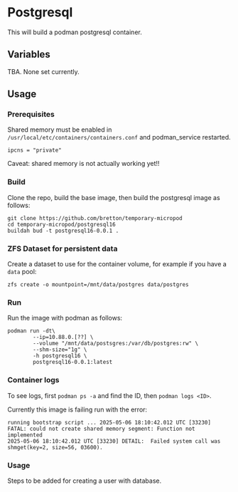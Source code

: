 # Postgresql

This will build a podman postgresql container.

## Variables

TBA. None set currently.

## Usage

### Prerequisites

Shared memory must be enabled in `/usr/local/etc/containers/containers.conf` and podman_service restarted.

```
ipcns = "private"
```

Caveat: shared memory is not actually working yet!!

### Build

Clone the repo, build the base image, then build the postgresql image as follows:

```
git clone https://github.com/bretton/temporary-micropod
cd temporary-micropod/postgresql16
buildah bud -t postgresql16-0.0.1 .
```

### ZFS Dataset for persistent data

Create a dataset to use for the container volume, for example if you have a `data` pool:

```
zfs create -o mountpoint=/mnt/data/postgres data/postgres
```

### Run

Run the image with podman as follows:

```
podman run -dt\
        --ip=10.88.0.[??] \
        --volume "/mnt/data/postsgres:/var/db/postgres:rw" \
        --shm-size="1g" \
        -h postgresql16 \
        postgresql16-0.0.1:latest
```

### Container logs

To see logs, first `podman ps -a` and find the ID, then `podman logs <ID>`.

Currently this image is failing run with the error:

```
running bootstrap script ... 2025-05-06 18:10:42.012 UTC [33230] FATAL: could not create shared memory segment: Function not implemented
2025-05-06 18:10:42.012 UTC [33230] DETAIL:  Failed system call was shmget(key=2, size=56, 03600). 
```

### Usage

Steps to be added for creating a user with database.

